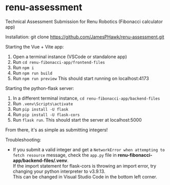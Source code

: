# renu-assessment
Technical Assessment Submission for Renu Robotics (Fibonacci calculator app)

Installation:
git clone https://github.com/JamesPHawk/renu-assessment.git

Starting the Vue + Vite app:
1. Open a terminal instance (VSCode or standalone app)
2. Run ```cd renu-fibonacci-app/frontend-files```
3. Run ```npm i```
4. Run ```npm run build```
5. Run ```npm run preview```
This should start running on localhost:4173

Starting the python-flask server:
1. In a different terminal instance, ```cd renu-fibonacci-app/backend-files```
2. Run ```.venv\Scripts\activate```
3. Run ```pip install -U flask```
4. Run ```pip install -U flask-cors```
5. Run ```flask run```. This should start the server at localhost:5000

From there, it's as simple as submitting integers!

Troubleshooting:
- If you submit a valid integer and get a ```NetworkError when attempting to fetch resource``` message, check the ```app.py``` file in **renu-fibonacci-app/backend-files/.venv**.<br>If the import statement for flask-cors is throwing an import error, try changing your python interpreter to v3.9.13. <br>This can be changed in Visual Studio Code in the bottom left corner.
